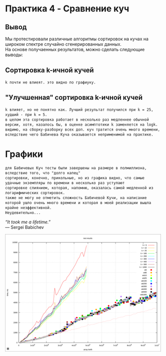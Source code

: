 # Практика 4 - Cравнение куч

## Вывод

Мы протестировали различные алгоритмы сортировок на кучах на широком спектре случайно сгенерированных данных.  
На основе получаенных результатов, можно сделать следующие выводы:

## Сортировка k-ичной кучей

    k почти не влиеят. это видно по графиуку.

## "Улучшенная" сортировка k-ичной кучей

    k влияет, но не понятно как. Лучший результат получился при k = 25, худший - при k = 5.  
    в целом эта сортировка работает в несколько раз медленнее обычной версии, хотя, казалось бы, в оценке асимптотики k заменяется на logk.  
    видимо, на сборку-разборку всех доп. куч тратится очень много времени,  
    вследствие чего Бабичева Куча оказывается неприменимой на практике.

# Графики

    для Бабичевых Куч тесты были завершены на размере в полмиллиона, вследствие того, что "долго капец"  
    сортировки, конечно, прикольные, но из графика видно, что самые удачные экземпляры по времени в несколько раз уступают  
    сортировке слиянием, которая, напомню, оказалась самой медленной из логарифмических сортировок.  
    также не могу не отметить сложность Бабичевой Кучи, на написание которой ушло очень много времени и которая в моей реализации вышла крайне неэффективной.  
    Неудевительно...

*“It took me a lifetime.”*  
― Sergei Babichev

<img src="total.svg" width="1000"/>